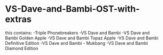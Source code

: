 # VS-Dave-and-Bambi-OST-with-extras
this contains:
-Triple Phonebreakers
-VS Dave and Bambi
-VS Dave and Bambi Golden Apple
-VS Dave and Bambi Topaz Apple
-VS Dave and Bambi Definitive Edition
-VS Dave and Bambi - Mukbang
-VS Dave and Bambi Diamond Edition
